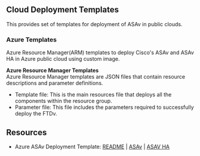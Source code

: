 ## Cloud Deployment Templates

This provides set of templates for deployment of ASAv in public clouds.

### Azure Templates

Azure Resource Manager(ARM) templates to deploy Cisco's ASAv and ASAv HA in Azure public cloud using custom image.

**Azure Resource Manager Templates**<br>
Azure Resource Manager templates are JSON files that contain resource descriptions and parameter definitions.
* Template file: This is the main resources file that deploys all the components within the resource group.
* Parameter file: This file includes the parameters required to successfully deploy the FTDv.

## Resources
* Azure ASAv Deployment Template: [README](deployment-templates/azure/README.md) | [ASAv](deployment-templates/azure/ASAv9.14/asav/README.md)  |   [ASAV HA](deployment-templates/azure/ASAv9.14/asav-ha/README.md)
